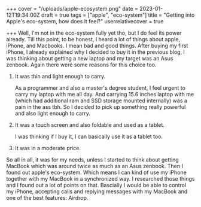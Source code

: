 +++
cover = "/uploads/apple-ecosystem.png"
date = 2023-01-12T19:34:00Z
draft = true
tags = ["apple", "eco-system"]
title = "Getting into Apple's eco-system, how does it feel?"
userrelativecover = true

+++
Well, I'm not in the eco-system fully yet tho, but I do feel its power already. Till this point, to be honest, I heard a lot of things about apple, iPhone, and Macbooks. I mean bad and good things. After buying my first iPhone, I already explained why I decided to buy it in the previous blog, I was thinking about getting a new laptop and my target was an Asus zenbook. Again there were some reasons for this choice too.

1. It was thin and light enough to carry.

   As a programmer and also a master's degree student, I feel urgent to carry my laptop with me all day. And carrying 15.6 inches laptop with me (which had additional ram and SSD storage mounted internally) was a pain in the ass tbh. So I decided to pick up something really powerful and also light enough to carry.
2. It was a touch screen and also foldable and used as a tablet.

   I was thinking if I buy it, I can basically use it as a tablet too.
3. It was in a moderate price.

So all in all, it was for my needs, unless I started to think about getting MacBook which was around twice as much as an Asus zenbook. Then I found out apple's eco-system. Which means I can kind of use my iPhone together with my MacBook in a synchronized way. I researched those things and I found out a lot of points on that. Bascially I would be able to control my iPhone, accepting calls and replying messages with my MacBook and one of the best features: Airdrop. 